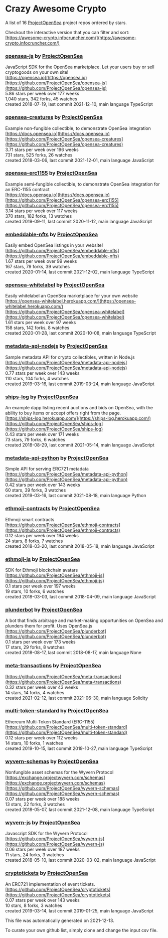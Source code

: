 # Crazy Awesome Crypto
A list of 16 [ProjectOpenSea](https://github.com/ProjectOpenSea) project repos ordered by stars.  

Checkout the interactive version that you can filter and sort: 
[https://awesome-crypto.infocruncher.com/](https://awesome-crypto.infocruncher.com/)  


### [opensea-js](https://github.com/ProjectOpenSea/opensea-js) by [ProjectOpenSea](https://github.com/ProjectOpenSea)  
JavaScript SDK for the OpenSea marketplace. Let your users buy or sell cryptogoods on your own site!  
[https://opensea.io](https://opensea.io)  
[https://github.com/ProjectOpenSea/opensea-js](https://github.com/ProjectOpenSea/opensea-js)  
5.86 stars per week over 177 weeks  
1,040 stars, 342 forks, 45 watches  
created 2018-07-19, last commit 2021-12-10, main language TypeScript  


### [opensea-creatures](https://github.com/ProjectOpenSea/opensea-creatures) by [ProjectOpenSea](https://github.com/ProjectOpenSea)  
Example non-fungible collectible, to demonstrate OpenSea integration  
[https://docs.opensea.io](https://docs.opensea.io)  
[https://github.com/ProjectOpenSea/opensea-creatures](https://github.com/ProjectOpenSea/opensea-creatures)  
3.71 stars per week over 196 weeks  
731 stars, 525 forks, 26 watches  
created 2018-03-06, last commit 2021-12-01, main language JavaScript  


### [opensea-erc1155](https://github.com/ProjectOpenSea/opensea-erc1155) by [ProjectOpenSea](https://github.com/ProjectOpenSea)  
Example semi-fungible collectible, to demonstrate OpenSea integration for an ERC-1155 contract  
[https://docs.opensea.io](https://docs.opensea.io)  
[https://github.com/ProjectOpenSea/opensea-erc1155](https://github.com/ProjectOpenSea/opensea-erc1155)  
3.14 stars per week over 117 weeks  
370 stars, 182 forks, 13 watches  
created 2019-09-11, last commit 2020-11-12, main language JavaScript  


### [embeddable-nfts](https://github.com/ProjectOpenSea/embeddable-nfts) by [ProjectOpenSea](https://github.com/ProjectOpenSea)  
Easily embed OpenSea listings in your website!  
[https://github.com/ProjectOpenSea/embeddable-nfts](https://github.com/ProjectOpenSea/embeddable-nfts)  
1.67 stars per week over 99 weeks  
167 stars, 79 forks, 39 watches  
created 2020-01-14, last commit 2021-12-02, main language TypeScript  


### [opensea-whitelabel](https://github.com/ProjectOpenSea/opensea-whitelabel) by [ProjectOpenSea](https://github.com/ProjectOpenSea)  
Easily whitelabel an OpenSea marketplace for your own website  
[https://opensea-whitelabel.herokuapp.com/](https://opensea-whitelabel.herokuapp.com/)  
[https://github.com/ProjectOpenSea/opensea-whitelabel](https://github.com/ProjectOpenSea/opensea-whitelabel)  
1.61 stars per week over 97 weeks  
158 stars, 142 forks, 8 watches  
created 2020-01-28, last commit 2020-10-08, main language TypeScript  


### [metadata-api-nodejs](https://github.com/ProjectOpenSea/metadata-api-nodejs) by [ProjectOpenSea](https://github.com/ProjectOpenSea)  
Sample metadata API for crypto collectibles, written in Node.js  
[https://github.com/ProjectOpenSea/metadata-api-nodejs](https://github.com/ProjectOpenSea/metadata-api-nodejs)  
0.77 stars per week over 143 weeks  
110 stars, 104 forks, 4 watches  
created 2019-03-16, last commit 2019-03-24, main language JavaScript  


### [ships-log](https://github.com/ProjectOpenSea/ships-log) by [ProjectOpenSea](https://github.com/ProjectOpenSea)  
An example dapp listing recent auctions and bids on OpenSea, with the ability to buy items or accept offers right from the page.  
[https://ships-log.herokuapp.com/](https://ships-log.herokuapp.com/)  
[https://github.com/ProjectOpenSea/ships-log](https://github.com/ProjectOpenSea/ships-log)  
0.43 stars per week over 171 weeks  
73 stars, 79 forks, 6 watches  
created 2018-08-29, last commit 2021-05-14, main language JavaScript  


### [metadata-api-python](https://github.com/ProjectOpenSea/metadata-api-python) by [ProjectOpenSea](https://github.com/ProjectOpenSea)  
Simple API for serving ERC721 metadata  
[https://github.com/ProjectOpenSea/metadata-api-python](https://github.com/ProjectOpenSea/metadata-api-python)  
0.42 stars per week over 143 weeks  
60 stars, 39 forks, 3 watches  
created 2019-03-16, last commit 2021-08-18, main language Python  


### [ethmoji-contracts](https://github.com/ProjectOpenSea/ethmoji-contracts) by [ProjectOpenSea](https://github.com/ProjectOpenSea)  
Ethmoji smart contracts  
[https://github.com/ProjectOpenSea/ethmoji-contracts](https://github.com/ProjectOpenSea/ethmoji-contracts)  
0.12 stars per week over 194 weeks  
24 stars, 8 forks, 7 watches  
created 2018-03-20, last commit 2018-05-18, main language JavaScript  


### [ethmoji-js](https://github.com/ProjectOpenSea/ethmoji-js) by [ProjectOpenSea](https://github.com/ProjectOpenSea)  
SDK for Ethmoji blockchain avatars  
[https://github.com/ProjectOpenSea/ethmoji-js](https://github.com/ProjectOpenSea/ethmoji-js)  
0.1 stars per week over 197 weeks  
19 stars, 10 forks, 6 watches  
created 2018-03-03, last commit 2018-04-09, main language JavaScript  


### [plunderbot](https://github.com/ProjectOpenSea/plunderbot) by [ProjectOpenSea](https://github.com/ProjectOpenSea)  
A bot that finds arbitrage and market-making opportunities on OpenSea and plunders them for profit. Uses OpenSea.js  
[https://github.com/ProjectOpenSea/plunderbot](https://github.com/ProjectOpenSea/plunderbot)  
0.1 stars per week over 173 weeks  
17 stars, 29 forks, 8 watches  
created 2018-08-17, last commit 2018-08-17, main language None  


### [meta-transactions](https://github.com/ProjectOpenSea/meta-transactions) by [ProjectOpenSea](https://github.com/ProjectOpenSea)  
  
[https://github.com/ProjectOpenSea/meta-transactions](https://github.com/ProjectOpenSea/meta-transactions)  
0.32 stars per week over 43 weeks  
14 stars, 14 forks, 4 watches  
created 2021-02-12, last commit 2021-06-30, main language Solidity  


### [multi-token-standard](https://github.com/ProjectOpenSea/multi-token-standard) by [ProjectOpenSea](https://github.com/ProjectOpenSea)  
Ethereum Multi-Token Standard (ERC-1155)  
[https://github.com/ProjectOpenSea/multi-token-standard](https://github.com/ProjectOpenSea/multi-token-standard)  
0.12 stars per week over 112 weeks  
14 stars, 10 forks, 1 watches  
created 2019-10-15, last commit 2019-10-27, main language TypeScript  


### [wyvern-schemas](https://github.com/ProjectOpenSea/wyvern-schemas) by [ProjectOpenSea](https://github.com/ProjectOpenSea)  
Nonfungible asset schemas for the Wyvern Protocol  
[https://exchange.projectwyvern.com/schemas](https://exchange.projectwyvern.com/schemas)  
[https://github.com/ProjectOpenSea/wyvern-schemas](https://github.com/ProjectOpenSea/wyvern-schemas)  
0.07 stars per week over 188 weeks  
13 stars, 22 forks, 3 watches  
created 2018-05-07, last commit 2021-12-08, main language TypeScript  


### [wyvern-js](https://github.com/ProjectOpenSea/wyvern-js) by [ProjectOpenSea](https://github.com/ProjectOpenSea)  
Javascript SDK for the Wyvern Protocol  
[https://github.com/ProjectOpenSea/wyvern-js](https://github.com/ProjectOpenSea/wyvern-js)  
0.06 stars per week over 187 weeks  
11 stars, 24 forks, 3 watches  
created 2018-05-10, last commit 2020-03-02, main language JavaScript  


### [cryptotickets](https://github.com/ProjectOpenSea/cryptotickets) by [ProjectOpenSea](https://github.com/ProjectOpenSea)  
An ERC721 implementation of event tickets.  
[https://github.com/ProjectOpenSea/cryptotickets](https://github.com/ProjectOpenSea/cryptotickets)  
0.07 stars per week over 143 weeks  
10 stars, 8 forks, 3 watches  
created 2019-03-14, last commit 2019-01-25, main language JavaScript  


This file was automatically generated on 2021-12-13.  

To curate your own github list, simply clone and change the input csv file.  